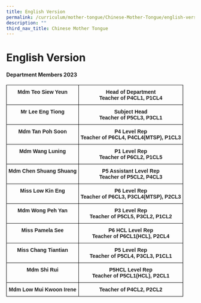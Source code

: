 ```yaml
---
title: English Version
permalink: /curriculum/mother-tongue/Chinese-Mother-Tongue/english-version/
description: ""
third_nav_title: Chinese Mother Tongue
---
```

# **English Version**

#### Department Members 2023

<table>
	<thead>
		<tr>
			<th style="border:1px solid black;font:bold 14px Arial, sans-serif;overflow:hidden;padding:10px 5px;text-align:center;vertical-align:top;word-break:normal">Mdm Teo Siew Yeun</th>
			<th style="border:1px solid black;font:bold 14px Arial, sans-serif;overflow:hidden;padding:10px 5px;text-align:center;vertical-align:top;word-break:normal">Head of Department<br>Teacher of P4CL1, P1CL4</th>
		</tr>
	</thead>
	<tbody>
		<tr>
			<td style="border:1px solid black;font:bold 14px Arial, sans-serif;overflow:hidden;padding:10px 5px;text-align:center;vertical-align:top;word-break:normal">Mr Lee Eng Tiong</td>
			<td style="border:1px solid black;font:bold 14px Arial, sans-serif;overflow:hidden;padding:10px 5px;text-align:center;vertical-align:top;word-break:normal">Subject Head<br>Teacher of P5CL3, P3CL1</td>
		</tr>
		<tr>
			<td style="border:1px solid black;font:bold 14px Arial, sans-serif;overflow:hidden;padding:10px 5px;text-align:center;vertical-align:top;word-break:normal">Mdm Tan Poh Soon</td>
			<td style="border:1px solid black;font:bold 14px Arial, sans-serif;overflow:hidden;padding:10px 5px;text-align:center;vertical-align:top;word-break:normal">P4 Level Rep<br>Teacher of P6CL4, P4CL4(MTSP), P1CL3</td>
		</tr>
		<tr>
			<td style="border:1px solid black;font:bold 14px Arial, sans-serif;overflow:hidden;padding:10px 5px;text-align:center;vertical-align:top;word-break:normal">Mdm Wang Luning</td>
			<td style="border:1px solid black;font:bold 14px Arial, sans-serif;overflow:hidden;padding:10px 5px;text-align:center;vertical-align:top;word-break:normal">P1 Level Rep<br>Teacher of P6CL2, P1CL5</td>
		</tr>
		<tr>
			<td style="border:1px solid black;font:bold 14px Arial, sans-serif;overflow:hidden;padding:10px 5px;text-align:center;vertical-align:top;word-break:normal">Mdm Chen Shuang Shuang</td>
			<td style="border:1px solid black;font:bold 14px Arial, sans-serif;overflow:hidden;padding:10px 5px;text-align:center;vertical-align:top;word-break:normal">P5 Assistant Level Rep<br>Teacher of P5CL2, P4CL3</td>
		</tr>
		<tr>
			<td style="border:1px solid black;font:bold 14px Arial, sans-serif;overflow:hidden;padding:10px 5px;text-align:center;vertical-align:top;word-break:normal">Miss Low Kin Eng</td>
			<td style="border:1px solid black;font:bold 14px Arial, sans-serif;overflow:hidden;padding:10px 5px;text-align:center;vertical-align:top;word-break:normal">P6 Level Rep<br>Teacher of P6CL3, P3CL4(MTSP), P2CL3</td>
		</tr>
		<tr>
			<td style="border:1px solid black;font:bold 14px Arial, sans-serif;overflow:hidden;padding:10px 5px;text-align:center;vertical-align:top;word-break:normal">Mdm Wong Peh Yan</td>
			<td style="border:1px solid black;font:bold 14px Arial, sans-serif;overflow:hidden;padding:10px 5px;text-align:center;vertical-align:top;word-break:normal">P3 Level Rep<br>Teacher of P5CL5, P3CL2, P1CL2</td>
		</tr>
		<tr>
			<td style="border:1px solid black;font:bold 14px Arial, sans-serif;overflow:hidden;padding:10px 5px;text-align:center;vertical-align:top;word-break:normal">Miss Pamela See</td>
			<td style="border:1px solid black;font:bold 14px Arial, sans-serif;overflow:hidden;padding:10px 5px;text-align:center;vertical-align:top;word-break:normal">P6 HCL Level Rep<br>Teacher of P6CL1(HCL), P2CL4</td>
		</tr>
		<tr>
			<td style="border:1px solid black;font:bold 14px Arial, sans-serif;overflow:hidden;padding:10px 5px;text-align:center;vertical-align:top;word-break:normal">Miss Chang Tiantian</td>
			<td style="border:1px solid black;font:bold 14px Arial, sans-serif;overflow:hidden;padding:10px 5px;text-align:center;vertical-align:top;word-break:normal">P5 Level Rep<br>Teacher of P5CL4, P3CL3, P1CL1</td>
		</tr>
		<tr>
			<td style="border:1px solid black;font:bold 14px Arial, sans-serif;overflow:hidden;padding:10px 5px;text-align:center;vertical-align:top;word-break:normal">Mdm Shi Rui</td>
			<td style="border:1px solid black;font:bold 14px Arial, sans-serif;overflow:hidden;padding:10px 5px;text-align:center;vertical-align:top;word-break:normal">P5HCL Level Rep<br>Teacher of P5CL1(HCL), P2CL1</td>
		</tr>
		<tr>
			<td style="border:1px solid black;font:bold 14px Arial, sans-serif;overflow:hidden;padding:10px 5px;text-align:center;vertical-align:top;word-break:normal">Mdm Low Mui Kwoon Irene</td>
			<td style="border:1px solid black;font:bold 14px Arial, sans-serif;overflow:hidden;padding:10px 5px;text-align:center;vertical-align:top;word-break:normal">Teacher of P4CL2, P2CL2</td>
		</tr>
	</tbody>
</table>